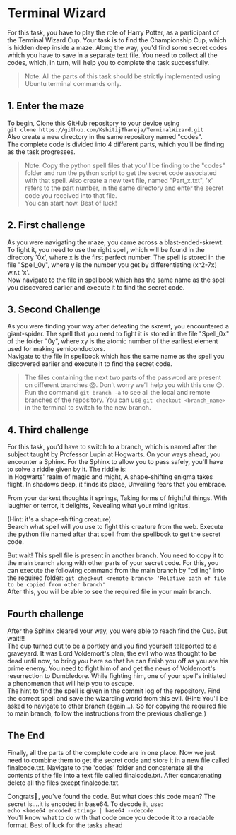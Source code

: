 # Terminal Wizard

For this task, you have to play the role of Harry Potter, as a participant of the Terminal Wizard Cup. Your task is to find the Championship Cup, which is hidden deep inside a maze. Along the way, you'd find some secret codes which you have to save in a separate text file. You need to collect all the codes, which, in turn, will help you to complete the task successfully.

> Note: All the parts of this task should be strictly implemented using Ubuntu terminal commands only.


## 1. Enter the maze 

To begin, Clone this GitHub repository to your device using  
```git clone https://github.com/KshitijThareja/TerminalWizard.git```   
Also create a new directory in the same repository named "codes".  
The complete code is divided into 4 different parts, which you'll be finding as the task progresses.  
> Note: Copy the python spell files that you'll be finding to the "codes" folder and run the python script to get the secret code associated with that spell. Also create a new text file, named "Part_x.txt", 'x' refers to the part number, in the same directory and enter the secret code you received into that file.  
You can start now. Best of luck!

## 2. First challenge

As you were navigating the maze, you came across a blast-ended-skrewt. To fight it, you need to use the right spell, which will be found in the directory '0x', where x is the first perfect number. The spell is stored in the file "Spell_0y", where y is the number you get by differentiating (x^2-7x) w.r.t 'x'.  
Now navigate to the file in spellbook which has the same name as the spell you discovered earlier and execute it to find the secret code.

## 3. Second Challenge

As you were finding your way after defeating the skrewt, you encountered a giant-spider. The spell that you need to fight it is stored in the file "Spell_0x" of the folder "0y", where xy is the atomic number of the earliest element used for making semiconductors.  
Navigate to the file in spellbook which has the same name as the spell you discovered earlier and execute it to find the secret code.  

> The files containing the next two parts of the password are present on different branches 😱. Don't worry we’ll help you with this one 😊. Run the command `git branch -a` to see all the local and remote branches of the repository. You can use `git checkout <branch_name>` in the terminal to switch to the new branch.

## 4. Third challenge
For this task, you'd have to switch to a branch, which is named after the subject taught by Professor Lupin at Hogwarts.
On your ways ahead, you encounter a Sphinx. For the Sphinx to allow you to pass safely, you'll have to solve a riddle given by it. The riddle is:  
In Hogwarts' realm of magic and might,
A shape-shifting enigma takes flight.
In shadows deep, it finds its place,
Unveiling fears that you embrace.

From your darkest thoughts it springs,
Taking forms of frightful things.
With laughter or terror, it delights,
Revealing what your mind ignites.

(Hint: it's a shape-shifting creature)  
Search what spell will you use to fight this creature from the web. Execute the python file named after that spell from the spellbook to get the secret code.

But wait! This spell file is present in another branch. You need to copy it to the main branch along with other parts of your secret code. For this, you can execute the following command from the main branch by "cd'ing" into the required folder:
``` git checkout <remote branch> 'Relative path of file to be copied from other branch' ```   
After this, you will be able to see the required file in your main branch.

## Fourth challenge

After the Sphinx cleared your way, you were able to reach find the Cup. But wait!!!  
The cup turned out to be a portkey and you find yourself teleported to a graveyard. It was Lord Voldemort's plan, the evil who was thought to be dead until now, to bring you here so that he can finish you off as you are his prime enemy. You need to fight him of and get the news of Voldemort's resurrection to Dumbledore. While fighting him, one of your spell's initiated a phenomenon that will help you to escape.  
The hint to find the spell is given in the commit log of the repository. Find the correct spell and save the wizarding world from this evil. 
(Hint: You'll be asked to navigate to other branch (again...). So for copying the required file to main branch, follow the instructions from the previous challenge.)

## The End
Finally, all the parts of the complete code are in one place. Now we just need to combine them to get the secret code and store it in a new file called finalcode.txt. Navigate to the 'codes' folder and concatenate all the contents of the file into a text file called finalcode.txt. After concatenating delete all the files except finalcode.txt.  

Congrats🎉, you've found the code. But what does this code mean? The secret is....it is encoded in base64. To decode it, use:  
``` echo <base64 encoded string> | base64 --decode ```  
You'll know what to do with that code once you decode it to a readable format. 
Best of luck for the tasks ahead  
